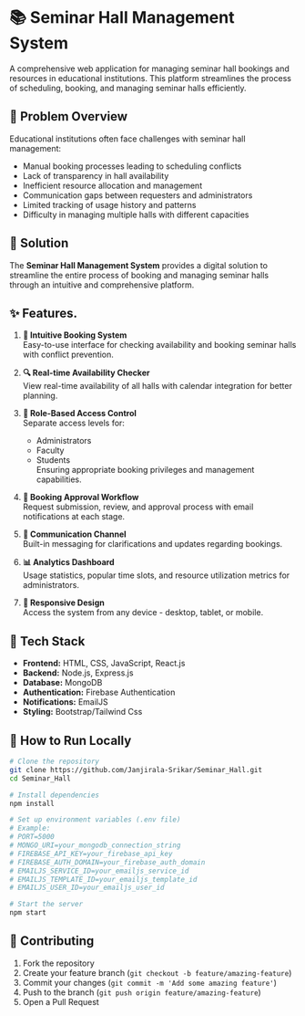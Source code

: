 # 📚 Seminar Hall Management System

A comprehensive web application for managing seminar hall bookings and resources in educational institutions. This platform streamlines the process of scheduling, booking, and managing seminar halls efficiently.

## 🚨 Problem Overview

Educational institutions often face challenges with seminar hall management:
- Manual booking processes leading to scheduling conflicts
- Lack of transparency in hall availability
- Inefficient resource allocation and management
- Communication gaps between requesters and administrators
- Limited tracking of usage history and patterns
- Difficulty in managing multiple halls with different capacities

## 🎯 Solution

The **Seminar Hall Management System** provides a digital solution to streamline the entire process of booking and managing seminar halls through an intuitive and comprehensive platform.

## ✨ Features.

1. **📅 Intuitive Booking System**  
   Easy-to-use interface for checking availability and booking seminar halls with conflict prevention.

2. **🔍 Real-time Availability Checker**  
   View real-time availability of all halls with calendar integration for better planning.

3. **🔐 Role-Based Access Control**  
   Separate access levels for:
   - Administrators
   - Faculty
   - Students  
   Ensuring appropriate booking privileges and management capabilities.

4. **📩 Booking Approval Workflow**  
   Request submission, review, and approval process with email notifications at each stage.

5. **💬 Communication Channel**  
   Built-in messaging for clarifications and updates regarding bookings.

6. **📊 Analytics Dashboard**  
   Usage statistics, popular time slots, and resource utilization metrics for administrators.

7. **📱 Responsive Design**  
   Access the system from any device - desktop, tablet, or mobile.

## 🔧 Tech Stack

- **Frontend:** HTML, CSS, JavaScript, React.js
- **Backend:** Node.js, Express.js
- **Database:** MongoDB
- **Authentication:** Firebase Authentication
- **Notifications:** EmailJS
- **Styling:** Bootstrap/Tailwind Css

## 🚀 How to Run Locally

```bash
# Clone the repository
git clone https://github.com/Janjirala-Srikar/Seminar_Hall.git
cd Seminar_Hall

# Install dependencies
npm install

# Set up environment variables (.env file)
# Example:
# PORT=5000
# MONGO_URI=your_mongodb_connection_string
# FIREBASE_API_KEY=your_firebase_api_key
# FIREBASE_AUTH_DOMAIN=your_firebase_auth_domain
# EMAILJS_SERVICE_ID=your_emailjs_service_id
# EMAILJS_TEMPLATE_ID=your_emailjs_template_id
# EMAILJS_USER_ID=your_emailjs_user_id

# Start the server
npm start
```

## 👥 Contributing

1. Fork the repository
2. Create your feature branch (`git checkout -b feature/amazing-feature`)
3. Commit your changes (`git commit -m 'Add some amazing feature'`)
4. Push to the branch (`git push origin feature/amazing-feature`)
5. Open a Pull Request
